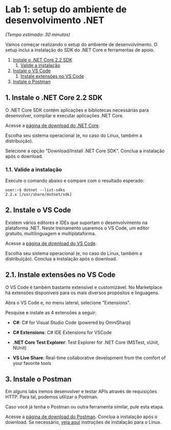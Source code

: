 # Lab 1: setup do ambiente de desenvolvimento .NET

_(Tempo estimado: 30 minutos)_

Vamos começar realizando o setup do ambiente de desenvolvimento. O setup inclui a instalação do SDK do .NET Core e ferramentas de apoio.

1. [Instale o .NET Core 2.2 SDK](#1-instale-o-net-core-22-sdk)
    1. [Valide a instalação](#11-valide-a-instalação)
2. [Instale o VS Code](#2-instale-o-vs-code)
    1. [Instale extensões no VS Code](#21-instale-extensões-no-vs-code)
3. [Instale o Postman](#3-instale-o-postman)

## 1. Instale o .NET Core 2.2 SDK

O .NET Core SDK contém aplicações e bibliotecas necessárias para desenvolver, compilar e executar aplicações .NET Core.

Acesse a [página de download do .NET Core](https://dotnet.microsoft.com/download/).

Escolha seu sistema operacional (e, no caso do Linux, também a distribuição).

Selecione a opção "Download/Install .NET Core SDK". Conclua a instalação após o download.

### 1.1. Valide a instalação

Execute o comando abaixo e compare com o resultado esperado:

```console
user:~$ dotnet --list-sdks
2.2.x [/usr/share/dotnet/sdk]
```

## 2. Instale o VS Code

Existem vários editores e IDEs que suportam o desenvolvimento na plataforma .NET. Neste treinamento usaremos o VS Code, um editor gratuito, multilinguagem e multiplataforma.

Acesse a [página de download do VS Code](https://code.visualstudio.com/Download).

Escolha seu sistema operacional (e, no caso do Linux, também a distribuição). Conclua a instalação após o download.

## 2.1. Instale extensões no VS Code

O VS Code é também bastante extensível e customizável. No Marketplace há extensões disponíveis para os mais diversos propósitos e linguagens.

Abra o VS Code e, no menu lateral, selecione "Extensions".

Pesquise e instale as 4 extensões a seguir:

* **C#**: C# for Visual Studio Code (powered by OmniSharp)

* **C# Extensions**: C# IDE Extensions for VSCode

* **.NET Core Test Explorer**: Test Explorer for .NET Core (MSTest, xUnit, NUnit)

* **VS Live Share**: Real-time collaborative development from the comfort of your favorite tools

## 3. Instale o Postman

Em alguns labs iremos desenvolver e testar APIs através de requisições HTTP. Para tal, podemos utilizar o Postman.

Caso você já tenha o Postman ou outra ferramenta similar, pule esta etapa.

Acesse a [página de download do Postman](https://www.getpostman.com/downloads/). Conclua a instalação após o download. Se necessário, [veja aqui](https://learning.getpostman.com/docs/postman/launching_postman/installation_and_updates/) instruções de instalação para o Linux.
